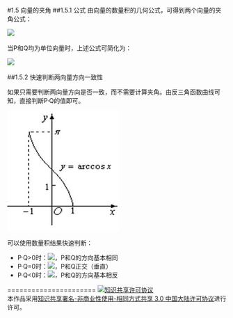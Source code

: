 #1.5 向量的夹角
##1.5.1 公式
由向量的数量积的几何公式，可得到两个向量的夹角公式：

<img src="http://www.forkosh.com/mathtex.cgi?\[\alpha  = \arccos \left( {\frac{{P \cdot Q}}{{\left| P \right|\left| Q \right|}}} \right),a \in \left[ {0,\pi } \right]\]">

当P和Q均为单位向量时，上述公式可简化为：

<img src="http://www.forkosh.com/mathtex.cgi?\[\alpha  = \arccos \left( {P \cdot Q} \right),a \in \left( {0,\pi } \right)\]">

##1.5.2 快速判断两向量方向一致性

如果只需要判断两向量方向是否一致，而不需要计算夹角。由反三角函数曲线可知，直接判断P·Q的值即可。

![替代文本](../pic/1-5-1.png "1-5-1.png")

可以使用数量积结果快速判断：

- P·Q>0时：<img src="http://www.forkosh.com/mathtex.cgi?\[a \in [0,\frac{\pi }{2})\]">，P和Q的方向基本相同
- P·Q=0时：<img src="http://www.forkosh.com/mathtex.cgi?\[a = \frac{\pi }{2}">，P和Q正交（垂直）
- P·Q<0时：<img src="http://www.forkosh.com/mathtex.cgi?\[a \in (\frac{\pi }{2},\pi ]\]">，P和Q的方向基本相反

======================
<a rel="license" href="http://creativecommons.org/licenses/by-nc-sa/3.0/cn/"><img alt="知识共享许可协议" style="border-width:0" src="https://i.creativecommons.org/l/by-nc-sa/3.0/cn/88x31.png" /></a><br />本作品采用<a rel="license" href="http://creativecommons.org/licenses/by-nc-sa/3.0/cn/">知识共享署名-非商业性使用-相同方式共享 3.0 中国大陆许可协议</a>进行许可。